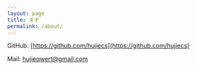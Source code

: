 ```yaml
---
layout: page
title: 关于
permalink: /about/
---
```


GitHub: [https://github.com/hujiecs](https://github.com/hujiecs)

Mail: [hujieqwert@gmail.com](hujieqwert@gmail.com)